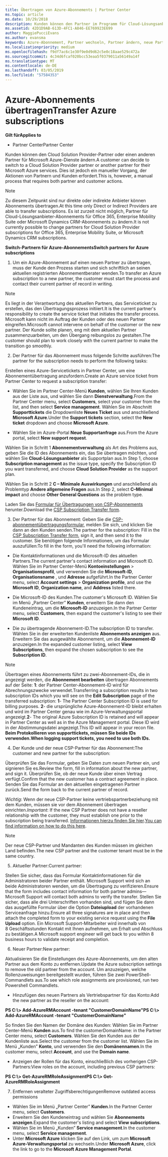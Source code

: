 ```yaml
---
title: Übertragen von Azure-Abonnements | Partner Center
ms.topic: article
ms.date: 10/29/2018
description: Kunden können den Partner im Programm für Cloud-Lösungsanbieter ändern, den sie für Microsoft Azure-Dienste verwenden möchten. Dies ist jedoch ein manueller Vorgang, der Aktionen von Partnern und Kunden erfordert.
ms.assetid: 42D1D9AB-613D-4FC1-A846-EE769923E699
author: MaggiePucciEvans
ms.author: evansma
keywords: Azure-Abonnement, Partner wechseln, Partner ändern, neue Partner, andere Partner
ms.localizationpriority: medium
ms.openlocfilehash: f9df7ac6c1e30f9e0d9d62c5e0c18aae529c472a
ms.sourcegitcommit: 4c34d6fcaf020bcc53eaa5f0379011a56149a14f
ms.translationtype: MT
ms.contentlocale: de-DE
ms.lasthandoff: 03/05/2019
ms.locfileid: "57584353"
---
```

# <a name="transfer-azure-subscriptions"></a><span data-ttu-id="9ebf4-105">Azure-Abonnements übertragen</span><span class="sxs-lookup"><span data-stu-id="9ebf4-105">Transfer Azure subscriptions</span></span> 

<span data-ttu-id="9ebf4-106">**Gilt für**</span><span class="sxs-lookup"><span data-stu-id="9ebf4-106">**Applies to**</span></span>

-  <span data-ttu-id="9ebf4-107">Partner Center</span><span class="sxs-lookup"><span data-stu-id="9ebf4-107">Partner Center</span></span>

<span data-ttu-id="9ebf4-108">Kunden können den Cloud Solution Provider-Partner oder einen anderen Partner für Microsoft Azure-Dienste ändern.</span><span class="sxs-lookup"><span data-stu-id="9ebf4-108">A customer can decide to switch to a Cloud Solution Provider partner or another partner for their Microsoft Azure services.</span></span> <span data-ttu-id="9ebf4-109">Dies ist jedoch ein manueller Vorgang, der Aktionen von Partnern und Kunden erfordert.</span><span class="sxs-lookup"><span data-stu-id="9ebf4-109">This is, however, a manual process that requires both partner and customer actions.</span></span>

>[!Note]  
><span data-ttu-id="9ebf4-110">Zu diesem Zeitpunkt sind nur direkte oder indirekte Anbieter können Abonnements übertragen.</span><span class="sxs-lookup"><span data-stu-id="9ebf4-110">At this time only Direct or Indirect Providers are able to transfer subscriptions.</span></span>
><span data-ttu-id="9ebf4-111">Es ist zurzeit nicht möglich, Partner für Cloud-Lösungsanbieter-Abonnements für Office 365, Enterprise Mobility Suite oder Microsoft Dynamics CRM-Abonnements zu ändern.</span><span class="sxs-lookup"><span data-stu-id="9ebf4-111">It is not currently possible to change partners for Cloud Solution Provider subscriptions for Office 365, Enterprise Mobility Suite, or Microsoft Dynamics CRM subscriptions.</span></span>



<span data-ttu-id="9ebf4-112">**Switch-Partnern für Azure-Abonnements**</span><span class="sxs-lookup"><span data-stu-id="9ebf4-112">**Switch partners for Azure subscriptions**</span></span>

1. <span data-ttu-id="9ebf4-113">Um ein Azure-Abonnement auf einen neuen Partner zu übertragen, muss der Kunde den Prozess starten und sich schriftlich an seinen aktuellen registrierten Abonnementberater wenden.</span><span class="sxs-lookup"><span data-stu-id="9ebf4-113">To transfer an Azure subscription to a new partner, the customer must start the process and contact their current partner of record in writing.</span></span> 
>[!Note]
><span data-ttu-id="9ebf4-114">Es liegt in der Verantwortung des aktuellen Partners, das Serviceticket zu erstellen, das den Übertragungsprozess initiiert.</span><span class="sxs-lookup"><span data-stu-id="9ebf4-114">It is the current partner's responsibility to create the service ticket that initiates the transfer process.</span></span> <span data-ttu-id="9ebf4-115">Microsoft kann nicht im Auftrag der Kunden oder des neuen Partner eingreifen.</span><span class="sxs-lookup"><span data-stu-id="9ebf4-115">Microsoft cannot intervene on behalf of the customer or the new partner.</span></span> <span data-ttu-id="9ebf4-116">Der Kunde sollte planen, eng mit dem aktuellen Partner zusammenzuarbeiten, um den Übergang reibungslos zu gestalten.</span><span class="sxs-lookup"><span data-stu-id="9ebf4-116">The customer should plan to work closely with the current partner to make the transition go smoothly.</span></span>

2. <span data-ttu-id="9ebf4-117">Der Partner für das Abonnement muss folgende Schritte ausführen:</span><span class="sxs-lookup"><span data-stu-id="9ebf4-117">The partner for the subscription needs to perform the following tasks:</span></span>

<span data-ttu-id="9ebf4-118">Erstellen eines Azure-Servicetickets in Partner Center, um eine Abonnementübertragung anzufordern.</span><span class="sxs-lookup"><span data-stu-id="9ebf4-118">Create an Azure service ticket from Partner Center to request a subscription transfer:</span></span>
-   <span data-ttu-id="9ebf4-119">Wählen Sie im Partner Center-Menü **Kunden**, wählen Sie Ihren Kunden aus der Liste aus, und wählen Sie dann **Dienstverwaltung**.</span><span class="sxs-lookup"><span data-stu-id="9ebf4-119">From the Partner Center menu, select **Customers**, select your customer from the list, and then select **Service management**.</span></span> <span data-ttu-id="9ebf4-120">Wählen Sie im Abschnitt **Supporttickets** die Dropdownliste **Neues Ticket** aus und anschließend **Microsoft Azure**.</span><span class="sxs-lookup"><span data-stu-id="9ebf4-120">Under the **Support tickets** section, select the **New ticket** dropdown and choose **Microsoft Azure**.</span></span>

-   <span data-ttu-id="9ebf4-121">Wählen Sie im Azure-Portal **Neue Supportanfrage** aus.</span><span class="sxs-lookup"><span data-stu-id="9ebf4-121">From the Azure portal, select **New support request**.</span></span>

<span data-ttu-id="9ebf4-122">Wählen Sie in Schritt 1 **Abonnementverwaltung** als Art des Problems aus, geben Sie die ID des Abonnements ein, das Sie übertragen möchten, und wählen Sie **Cloud-Lösungsanbieter** als Supportplan aus.</span><span class="sxs-lookup"><span data-stu-id="9ebf4-122">In Step 1, choose **Subscription management** as the issue type, specify the Subscription ID you want transferred, and choose **Cloud Solution Provider** as the support plan.</span></span>

<span data-ttu-id="9ebf4-123">Wählen Sie in Schritt 2 **C – Minimale Auswirkungen** und anschließend als Problemtyp **Andere allgemeine Fragen** aus.</span><span class="sxs-lookup"><span data-stu-id="9ebf4-123">In Step 2, select **C–Minimal impact** and choose **Other General Questions** as the problem type.</span></span>

<span data-ttu-id="9ebf4-124">Laden Sie das [Formular für Übertragungen von CSP-Abonnements](https://assets.windowsphone.com/5222c408-e546-4e01-b72a-2ec7d4c43d57/CSP_Subscription_Transfer_Form_Azure_InvariantCulture_Default.zip) herunter.</span><span class="sxs-lookup"><span data-stu-id="9ebf4-124">Download the [CSP Subscription Transfer form](https://assets.windowsphone.com/5222c408-e546-4e01-b72a-2ec7d4c43d57/CSP_Subscription_Transfer_Form_Azure_InvariantCulture_Default.zip).</span></span>

3. <span data-ttu-id="9ebf4-125">Der Partner für das Abonnement: Geben Sie die [CSP-abonnementübertragungsformular](https://assets.windowsphone.com/5222c408-e546-4e01-b72a-2ec7d4c43d57/CSP_Subscription_Transfer_Form_Azure_InvariantCulture_Default.zip), melden Sie sich, und klicken Sie dann an den Kunden senden.</span><span class="sxs-lookup"><span data-stu-id="9ebf4-125">The partner for the subscription: Fill in the [CSP Subscription Transfer form](https://assets.windowsphone.com/5222c408-e546-4e01-b72a-2ec7d4c43d57/CSP_Subscription_Transfer_Form_Azure_InvariantCulture_Default.zip), sign it, and then send it to the customer.</span></span> <span data-ttu-id="9ebf4-126">Sie benötigen folgende Informationen, um das Formular auszufüllen:</span><span class="sxs-lookup"><span data-stu-id="9ebf4-126">To fill in the form, you'll need the following information:</span></span>

- <span data-ttu-id="9ebf4-127">Die Kontaktinformationen und die Microsoft-ID des aktuellen Partners.</span><span class="sxs-lookup"><span data-stu-id="9ebf4-127">The current partner's contact information and Microsoft ID.</span></span> <span data-ttu-id="9ebf4-128">Wählen Sie im Partner Center-Menü **Kontoeinstellungen** &gt; **Organisationsprofil**, und verwenden Sie die **Microsoft-ID**, **Organisationsname** , und **Adresse** aufgeführt.</span><span class="sxs-lookup"><span data-stu-id="9ebf4-128">In the Partner Center menu, select **Account settings** &gt; **Organization profile**, and use the **Microsoft ID**, **Organization name**, and **Address** listed there.</span></span>

- <span data-ttu-id="9ebf4-129">Die Microsoft-ID des Kunden.</span><span class="sxs-lookup"><span data-stu-id="9ebf4-129">The customer's Microsoft ID.</span></span> <span data-ttu-id="9ebf4-130">Wählen Sie im Menü „Partner Center” **Kunden**, erweitern Sie dann den Kundeneintrag, um die **Microsoft-ID** anzuzeigen.</span><span class="sxs-lookup"><span data-stu-id="9ebf4-130">In the Partner Center menu, select **Customers**, then expand the customer's listing to see their **Microsoft ID**.</span></span>

- <span data-ttu-id="9ebf4-131">Die zu übertragende Abonnement-ID.</span><span class="sxs-lookup"><span data-stu-id="9ebf4-131">The subscription ID to transfer.</span></span> <span data-ttu-id="9ebf4-132">Wählen Sie in der erweiterten Kundenliste **Abonnements anzeigen** aus. Erweitern Sie das ausgewählte Abonnement, um die **Abonnement-ID** anzuzeigen.</span><span class="sxs-lookup"><span data-stu-id="9ebf4-132">In the expanded customer listing, select **View Subscriptions**, then expand the chosen subscription to see the **Subscription ID**.</span></span>

>[!Note]
><span data-ttu-id="9ebf4-133">Übertragen eines Abonnements führt zu zwei-Abonnement-IDs, die in angezeigt werden, die **Abonnement bearbeiten** übertragen Abonnements auf der Seite: **1**: der Partner Center-Abonnement-ID wird für Abrechnungszwecke verwendet.</span><span class="sxs-lookup"><span data-stu-id="9ebf4-133">Transferring a subscription results in two subscription IDs which you will see on the **Edit Subscription** page of the transferred subscription: **1**- The Partner Center Subscription ID is used for billing purposes.</span></span> 
<span data-ttu-id="9ebf4-134">**2**- die ursprüngliche Azure-Abonnement-ID bleibt erhalten und wird im Partner Center genau wie im Azure-Verwaltungsportal angezeigt.</span><span class="sxs-lookup"><span data-stu-id="9ebf4-134">**2**-  The original Azure Subscription ID is retained and will appear in Partner Center as well as in the Azure Management portal.</span></span> <span data-ttu-id="9ebf4-135">Diese ID wird in der Abstimmungsdatei angezeigt.</span><span class="sxs-lookup"><span data-stu-id="9ebf4-135">This ID will appear in your recon file.</span></span>  <span data-ttu-id="9ebf4-136">**Beim Protokollieren von supporttickets, müssen Sie beide IDs verwenden.**</span><span class="sxs-lookup"><span data-stu-id="9ebf4-136">**When logging support tickets, you need to use both IDs.**</span></span>

4. <span data-ttu-id="9ebf4-137">Der Kunde und der neue CSP-Partner für das Abonnement:</span><span class="sxs-lookup"><span data-stu-id="9ebf4-137">The customer and new partner for the subscription:</span></span>

<span data-ttu-id="9ebf4-138">Überprüfen Sie das Formular, geben Sie Daten zum neuen Partner ein, und signieren Sie es.</span><span class="sxs-lookup"><span data-stu-id="9ebf4-138">Review the form, fill in information about the new partner, and sign it.</span></span> <span data-ttu-id="9ebf4-139">Überprüfen Sie, ob der neue Kunde über einen Vertrag verfügt.</span><span class="sxs-lookup"><span data-stu-id="9ebf4-139">Confirm that the new customer has a contract agreement in place.</span></span> <span data-ttu-id="9ebf4-140">Senden Sie das Formular an den aktuellen eingetragenen Partner zurück.</span><span class="sxs-lookup"><span data-stu-id="9ebf4-140">Send the form back to the current partner of record.</span></span>

<span data-ttu-id="9ebf4-141">*Wichtig*: Wenn der neue CSP-Partner keine vertriebspartnerbeziehung mit dem Kunden, müssen sie vor dem Abonnement übertragen einrichten.</span><span class="sxs-lookup"><span data-stu-id="9ebf4-141">*Important*: If the new CSP Partner does not have a reseller relationship with the customer, they must establish one prior to the subscription being transferred.</span></span> <span data-ttu-id="9ebf4-142">[Informationen hierzu finden Sie hier](request-a-relationship-with-a-customer.md).</span><span class="sxs-lookup"><span data-stu-id="9ebf4-142">[You can find information on how to do this here](request-a-relationship-with-a-customer.md).</span></span>

>[!Note]
><span data-ttu-id="9ebf4-143">Der neue CSP-Partner und Mandanten des Kunden müssen im gleichen Land befinden.</span><span class="sxs-lookup"><span data-stu-id="9ebf4-143">The new CSP partner and the customer tenant must be in the same country.</span></span> 

5. <span data-ttu-id="9ebf4-144">Aktueller Partner:</span><span class="sxs-lookup"><span data-stu-id="9ebf4-144">Current partner:</span></span>

<span data-ttu-id="9ebf4-145">Stellen Sie sicher, dass das Formular Kontaktinformationen für die Administratoren beider Partner enthält. Microsoft Support wird sich an beide Administratoren wenden, um die Übertragung zu verifizieren.</span><span class="sxs-lookup"><span data-stu-id="9ebf4-145">Ensure that the form includes contact information for both partner admins—Microsoft Support will contact both admins to verify the transfer.</span></span> <span data-ttu-id="9ebf4-146">Stellen Sie sicher, dass alle drei Unterschriften vorhanden sind, und fügen Sie dann das ausgefüllte Formular über die Option **Dateiupload** der vorhandenen Serviceanfrage hinzu.</span><span class="sxs-lookup"><span data-stu-id="9ebf4-146">Ensure all three signatures are in place and then attach the completed form to your existing service request using the **File Upload** option.</span></span> <span data-ttu-id="9ebf4-147">Ein Microsoft Support-Mitarbeiter wird innerhalb von 8 Geschäftsstunden Kontakt mit Ihnen aufnehmen, um Erhalt und Abschluss zu bestätigen.</span><span class="sxs-lookup"><span data-stu-id="9ebf4-147">A Microsoft support engineer will get back to you within 8 business hours to validate receipt and completion.</span></span>

6. <span data-ttu-id="9ebf4-148">Neuer Partner:</span><span class="sxs-lookup"><span data-stu-id="9ebf4-148">New partner:</span></span>

<span data-ttu-id="9ebf4-149">Aktualisieren Sie die Einstellungen des Azure-Abonnements, um den alten Partner aus dem Konto zu entfernen.</span><span class="sxs-lookup"><span data-stu-id="9ebf4-149">Update the Azure subscription settings to remove the old partner from the account.</span></span> <span data-ttu-id="9ebf4-150">Um anzuzeigen, welche Rollenzuweisungen bereitgestellt wurden, führen Sie zwei PowerShell-Commandlets aus.</span><span class="sxs-lookup"><span data-stu-id="9ebf4-150">To see which role assignments are provisioned, run two Powershell Commandlets.</span></span>

-   <span data-ttu-id="9ebf4-151">Hinzufügen des neuen Partners als Vertriebspartner für das Konto:</span><span class="sxs-lookup"><span data-stu-id="9ebf4-151">Add the new partner as the reseller on the account:</span></span>

<span data-ttu-id="9ebf4-152">**PS C:\\&gt; Add-AzureRMAccount -tenant "CustomerDomainName"**</span><span class="sxs-lookup"><span data-stu-id="9ebf4-152">**PS C:\\&gt; Add-AzureRMAccount -tenant "CustomerDomainName"**</span></span>

<span data-ttu-id="9ebf4-153">So finden Sie den Namen der Domäne des Kunden: Wählen Sie im Partner Center-Menü **Kunden** aus.</span><span class="sxs-lookup"><span data-stu-id="9ebf4-153">To find the customerDomainName: in the Partner Center menu, select **Customers**.</span></span> <span data-ttu-id="9ebf4-154">Wählen Sie den Kunden aus der Kundenliste aus.</span><span class="sxs-lookup"><span data-stu-id="9ebf4-154">Select the customer from the customer list.</span></span> <span data-ttu-id="9ebf4-155">Wählen Sie im Menü „Kunden” **Konto**, und verwenden Sie den **Domänennamen**.</span><span class="sxs-lookup"><span data-stu-id="9ebf4-155">In the customer menu, select **Account**, and use the **Domain name**.</span></span>

-   <span data-ttu-id="9ebf4-156">Anzeigen der Rollen für das Konto, einschließlich des vorherigen CSP-Partners:</span><span class="sxs-lookup"><span data-stu-id="9ebf4-156">View roles on the account, including previous CSP partners:</span></span>

<span data-ttu-id="9ebf4-157">**PS C:\\&gt; Get-AzureRMRoleAssignment**</span><span class="sxs-lookup"><span data-stu-id="9ebf4-157">**PS C:\\&gt; Get-AzureRMRoleAssignment**</span></span>

7. <span data-ttu-id="9ebf4-158">Entfernen veralteter Zugriffsberechtigungen</span><span class="sxs-lookup"><span data-stu-id="9ebf4-158">Remove outdated access permissions</span></span>

-  <span data-ttu-id="9ebf4-159">Wählen Sie im Menü „Partner Center” **Kunden**.</span><span class="sxs-lookup"><span data-stu-id="9ebf4-159">In the Partner Center menu, select **Customers**.</span></span> 
-  <span data-ttu-id="9ebf4-160">Erweitern Sie den Kundeneintrag und wählen Sie **Abonnements anzeigen**.</span><span class="sxs-lookup"><span data-stu-id="9ebf4-160">Expand the customer's listing and select **View subscriptions**.</span></span> 
-  <span data-ttu-id="9ebf4-161">Wählen Sie im Menü „Kunden” **Service management**.</span><span class="sxs-lookup"><span data-stu-id="9ebf4-161">In the customer menu, select **Service management**.</span></span> 
-  <span data-ttu-id="9ebf4-162">Unter **Microsoft Azure** klicken Sie auf den Link, um zum **Microsoft Azure-Verwaltungsportal** zu wechseln.</span><span class="sxs-lookup"><span data-stu-id="9ebf4-162">Under **Microsoft Azure**, click the link to go to the **Microsoft Azure Management Portal**.</span></span>

 

 



